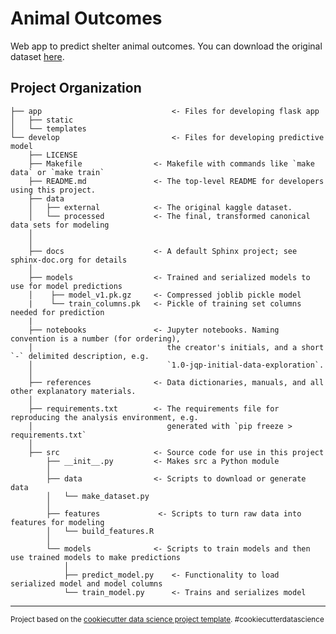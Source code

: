 Animal Outcomes
==============================

Web app to predict shelter animal outcomes. You can download the original dataset [here](https://www.kaggle.com/c/shelter-animal-outcomes/data).

Project Organization
------------
	├── app	                       		<- Files for developing flask app
	│   ├── static      
	│   └── templates
	└── develop          	       		<- Files for developing predictive model
		├── LICENSE
		├── Makefile           		<- Makefile with commands like `make data` or `make train`
		├── README.md          		<- The top-level README for developers using this project.
		├── data
		│   ├── external       		<- The original kaggle dataset.
		│   └── processed      		<- The final, transformed canonical data sets for modeling
		│   
		│
		├── docs               		<- A default Sphinx project; see sphinx-doc.org for details
		│
		├── models            	 	<- Trained and serialized models to use for model predictions
		│    ├── model_v1.pk.gz		<- Compressed joblib pickle model
		|    └── train_columns.pk	<- Pickle of training set columns needed for prediction
		|
		├── notebooks          		<- Jupyter notebooks. Naming convention is a number (for ordering),
		│                         	   the creator's initials, and a short `-` delimited description, e.g.
		│                         	   `1.0-jqp-initial-data-exploration`.
		│
		├── references        	 	<- Data dictionaries, manuals, and all other explanatory materials.
		│
		├── requirements.txt   		<- The requirements file for reproducing the analysis environment, e.g.
		│                         	   generated with `pip freeze > requirements.txt`
		│
		├── src                		<- Source code for use in this project
		    ├── __init__.py    		<- Makes src a Python module
		    │
		    ├── data         		<- Scripts to download or generate data
		    │   └── make_dataset.py
		    │ 
		    ├── features      		 <- Scripts to turn raw data into features for modeling
		    │   └── build_features.R
		    │
		    └── models         		<- Scripts to train models and then use trained models to make predictions
		        │                 
		        ├── predict_model.py	<- Functionality to load serialized model and model columns
		        └── train_model.py      <- Trains and serializes model
		
		


--------

<p><small>Project based on the <a target="_blank" href="https://drivendata.github.io/cookiecutter-data-science/">cookiecutter data science project template</a>. #cookiecutterdatascience</small></p>
